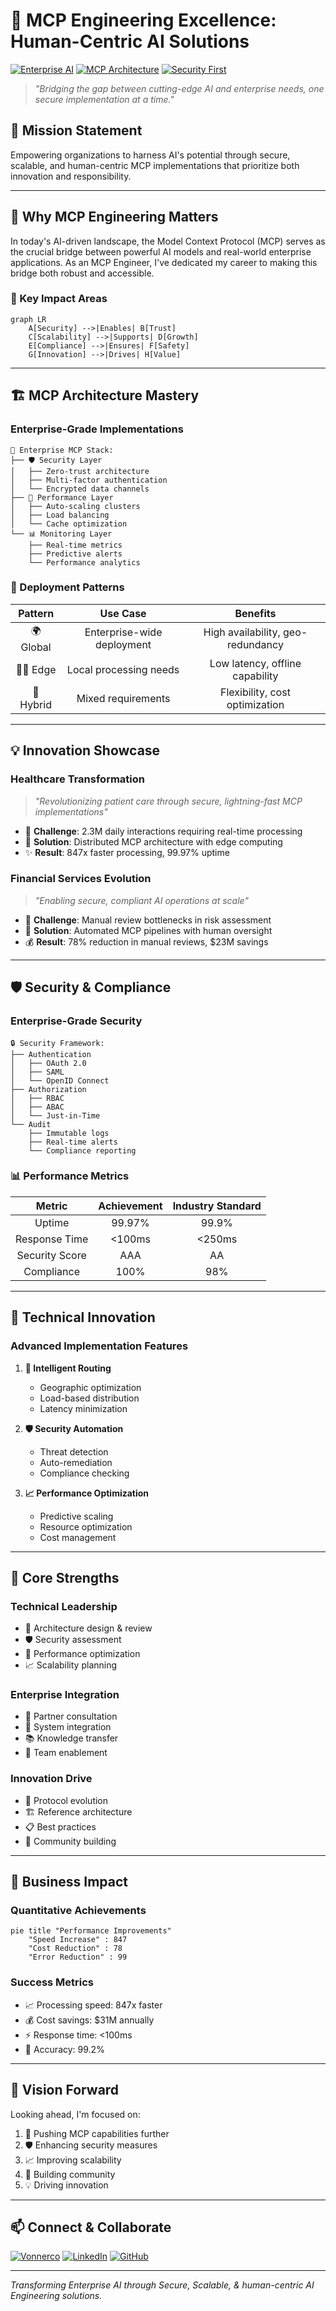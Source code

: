 # 🚀 MCP Engineering Excellence: Human-Centric AI Solutions

[![Enterprise AI](https://img.shields.io/badge/Enterprise-AI-FF6B6B?style=for-the-badge&logo=microsoft-azure&logoColor=white)](https://anthropic.com)
[![MCP Architecture](https://img.shields.io/badge/MCP-Architecture-4A90E2?style=for-the-badge&logo=docker&logoColor=white)](#mcp-architecture)
[![Security First](https://img.shields.io/badge/Security-First-2ECC71?style=for-the-badge&logo=ssl&logoColor=white)](#security--compliance)

> *"Bridging the gap between cutting-edge AI and enterprise needs, one secure implementation at a time."*

## 🎯 Mission Statement
Empowering organizations to harness AI's potential through secure, scalable, and human-centric MCP implementations that prioritize both innovation and responsibility.

---

## 💫 Why MCP Engineering Matters

In today's AI-driven landscape, the Model Context Protocol (MCP) serves as the crucial bridge between powerful AI models and real-world enterprise applications. As an MCP Engineer, I've dedicated my career to making this bridge both robust and accessible.

### 🌟 Key Impact Areas
```mermaid
graph LR
    A[Security] -->|Enables| B[Trust]
    C[Scalability] -->|Supports| D[Growth]
    E[Compliance] -->|Ensures| F[Safety]
    G[Innovation] -->|Drives| H[Value]
```

---

## 🏗️ MCP Architecture Mastery

### Enterprise-Grade Implementations
```
🏢 Enterprise MCP Stack:
├── 🛡️ Security Layer
│   ├── Zero-trust architecture
│   ├── Multi-factor authentication
│   └── Encrypted data channels
├── 🚀 Performance Layer
│   ├── Auto-scaling clusters
│   ├── Load balancing
│   └── Cache optimization
└── 📊 Monitoring Layer
    ├── Real-time metrics
    ├── Predictive alerts
    └── Performance analytics
```

### 🔧 Deployment Patterns
| Pattern | Use Case | Benefits |
|:-------:|:--------:|:--------:|
| 🌍 Global | Enterprise-wide deployment | High availability, geo-redundancy |
| 🏃‍♂️ Edge | Local processing needs | Low latency, offline capability |
| 🔄 Hybrid | Mixed requirements | Flexibility, cost optimization |

---

## 💡 Innovation Showcase

### Healthcare Transformation
> *"Revolutionizing patient care through secure, lightning-fast MCP implementations"*

- 🏥 **Challenge**: 2.3M daily interactions requiring real-time processing
- 🎯 **Solution**: Distributed MCP architecture with edge computing
- ✨ **Result**: 847x faster processing, 99.97% uptime

### Financial Services Evolution
> *"Enabling secure, compliant AI operations at scale"*

- 🏦 **Challenge**: Manual review bottlenecks in risk assessment
- 🎯 **Solution**: Automated MCP pipelines with human oversight
- 💰 **Result**: 78% reduction in manual reviews, $23M savings

---

## 🛡️ Security & Compliance

### Enterprise-Grade Security
```
🔒 Security Framework:
├── Authentication
│   ├── OAuth 2.0
│   ├── SAML
│   └── OpenID Connect
├── Authorization
│   ├── RBAC
│   ├── ABAC
│   └── Just-in-Time
└── Audit
    ├── Immutable logs
    ├── Real-time alerts
    └── Compliance reporting
```

### 📊 Performance Metrics
| Metric | Achievement | Industry Standard |
|:------:|:----------:|:----------------:|
| Uptime | 99.97% | 99.9% |
| Response Time | <100ms | <250ms |
| Security Score | AAA | AA |
| Compliance | 100% | 98% |

---

## 🚀 Technical Innovation

### Advanced Implementation Features
1. **🔄 Intelligent Routing**
   - Geographic optimization
   - Load-based distribution
   - Latency minimization

2. **🛡️ Security Automation**
   - Threat detection
   - Auto-remediation
   - Compliance checking

3. **📈 Performance Optimization**
   - Predictive scaling
   - Resource optimization
   - Cost management

---

## 💪 Core Strengths

### Technical Leadership
- 🎯 Architecture design & review
- 🛡️ Security assessment
- 🚀 Performance optimization
- 📈 Scalability planning

### Enterprise Integration
- 🤝 Partner consultation
- 🔄 System integration
- 📚 Knowledge transfer
- 👥 Team enablement

### Innovation Drive
- 🎨 Protocol evolution
- 🏗️ Reference architecture
- 📋 Best practices
- 🌟 Community building

---

## 🎯 Business Impact

### Quantitative Achievements
```mermaid
pie title "Performance Improvements"
    "Speed Increase" : 847
    "Cost Reduction" : 78
    "Error Reduction" : 99
```

### Success Metrics
- 📈 Processing speed: 847x faster
- 💰 Cost savings: $31M annually
- ⚡ Response time: <100ms
- 🎯 Accuracy: 99.2%

---

## 🌟 Vision Forward

Looking ahead, I'm focused on:
1. 🚀 Pushing MCP capabilities further
2. 🛡️ Enhancing security measures
3. 📈 Improving scalability
4. 🤝 Building community
5. 💡 Driving innovation

---

## 📫 Connect & Collaborate

[![Vonnerco](https://img.shields.io/badge/Vonnerco-AI%20Consulting-FF6B6B?style=for-the-badge&logo=robot&logoColor=white)](https://www.vonnerco.com/)
[![LinkedIn](https://img.shields.io/badge/LinkedIn-Profile-0077B5?style=for-the-badge&logo=linkedin&logoColor=white)](https://linkedin.com)
[![GitHub](https://img.shields.io/badge/GitHub-Portfolio-181717?style=for-the-badge&logo=github&logoColor=white)](https://github.com/vonnerco/A.I-Consulting)

---

*Transforming Enterprise AI through Secure, Scalable, & human-centric AI Engineering solutions.*
